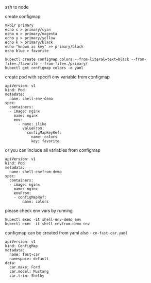 ssh to node

create configmap

```
mkdir primary
echo c > primary/cyan
echo m > primary/magenta
echo y > primary/yellow
echo k > primary/black
echo "known as key" >> primary/black
echo blue > favorite

kubectl create configmap colors --from-literal=text=black --from-file=./favorite --from-file=./primary/
kubectl get configmap colors -o yaml
```

create pod with specifi env variable from configmap

```
apiVersion: v1
kind: Pod
metadata:
  name: shell-env-demo
spec:
  containers:
  - image: nginx
    name: nginx
    env:
      - name: ilike
        valueFrom:
          configMapKeyRef:
            name: colors
            key: favorite
```

or you can include all variables from configmap

```
apiVersion: v1
kind: Pod
metadata:
  name: shell-envfrom-demo
spec:
  containers:
  - image: nginx
    name: nginx
    envFrom:
    - configMapRef:
        name: colors
```

please check env vars by running 

```
kubectl exec -it shell-env-demo env
kubectl exec -it shell-envfrom-demo env
```

configmap can be created from yaml also - `cm-fast-car.yaml`

```
apiVersion: v1
kind: ConfigMap
metadata:
  name: fast-car
  namespace: default
data:
  car.make: Ford
  car.model: Mustang
  car.trim: Shelby
```



